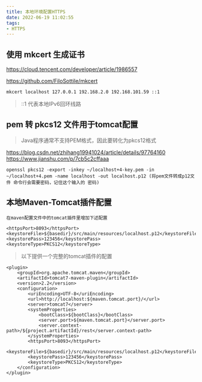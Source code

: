 ```yaml
---
title: 本地环境配置HTTPS
date: 2022-06-19 11:02:55
tags:
- HTTPS
---
```


## 使用 mkcert 生成证书
https://cloud.tencent.com/developer/article/1986557

https://github.com/FiloSottile/mkcert

```
mkcert localhost 127.0.0.1 192.168.2.0 192.168.101.59 ::1
```

> ::1 代表本地IPv6回环线路


## pem 转 pkcs12 文件用于tomcat配置

> Java程序通常不支持PEM格式，因此要转化为pkcs12格式

https://blog.csdn.net/zhihang19941024/article/details/97764160
https://www.jianshu.com/p/7cb5c2cffaaa

```
openssl pkcs12 -export -inkey ~/localhost+4-key.pem -in ~/localhost+4.pem -name localhost -out localhost.p12 (将pem文件转成p12文件 命令行会需要密码，记住这个输入的 密码)

```

## 本地Maven-Tomcat插件配置

```
在maven配置文件中的tomcat插件里增加下述配置

<httpsPort>8093</httpsPort>
<keystoreFile>${basedir}/src/main/resources/localhost.p12</keystoreFile>
<keystorePass>123456</keystorePass>
<keystoreType>PKCS12</keystoreType>

```

> 以下提供一个完整的tomcat插件的配置

```
<plugin>
    <groupId>org.apache.tomcat.maven</groupId>
    <artifactId>tomcat7-maven-plugin</artifactId>
    <version>2.2</version>
    <configuration>
        <uriEncoding>UTF-8</uriEncoding>
        <url>http://localhost:${maven.tomcat.port}/</url>
        <server>tomcat7</server>
        <systemProperties>
            <bootClass>${bootClass}</bootClass>
            <server.port>${maven.tomcat.port}</server.port>
            <server.context-path>/${project.artifactId}/rest</server.context-path>
        </systemProperties>
        <httpsPort>8093</httpsPort>
        <keystoreFile>${basedir}/src/main/resources/localhost.p12</keystoreFile>
        <keystorePass>123456</keystorePass>
        <keystoreType>PKCS12</keystoreType>
    </configuration>
</plugin>
```